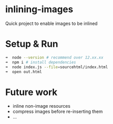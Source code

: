 # inlining-images
Quick project to enable images to be inlined

# Setup & Run
```bash
➜  node --version # recommend over 12.xx.xx
➜  npm i # install dependencies
➜  node index.js --file=sourcehtml/index.html
➜  open out.html
```

# Future work
- inline non-image resources
- compress images before re-inserting them
- ...
